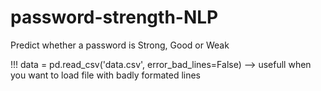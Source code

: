 # password-strength-NLP

Predict whether a password is Strong, Good or Weak

!!!
data = pd.read_csv('data.csv', error_bad_lines=False) --> usefull when you want to load file with badly formated lines
